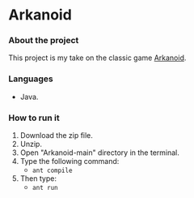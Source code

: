 # Arkanoid

### About the project
This project is my take on the classic game [Arkanoid](https://en.wikipedia.org/wiki/Arkanoid). 
### Languages
- Java.
### How to run it 
1. Download the zip file.
2. Unzip.
3. Open "Arkanoid-main" directory in the terminal.
4. Type the following command:
    - `ant compile`
5. Then type:
   - `ant run`

